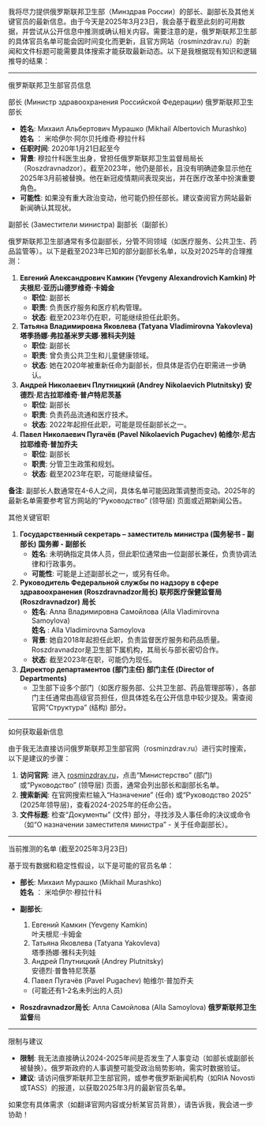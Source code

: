 我将尽力提供俄罗斯联邦卫生部（Минздрав России）的部长、副部长及其他关键官员的最新信息。由于今天是2025年3月23日，我会基于截至此刻的可用数据，并尝试从公开信息中推测或确认相关内容。需要注意的是，俄罗斯联邦卫生部的具体官员名单可能会因时间变化而更新，且官方网站（rosminzdrav.ru）的新闻和文件标题可能需要具体搜索才能获取最新动态。以下是我根据现有知识和逻辑推导的结果：

------

俄罗斯联邦卫生部官员信息

部长 (Министр здравоохранения Российской Федерации)
俄罗斯联邦卫生部长

- **姓名**: Михаил Альбертович Мурашко (Mikhail Albertovich Murashko)  
  **姓名** ： 米哈伊尔·阿尔贝托维奇·穆拉什科
- **任职时间**: 2020年1月21日起至今  
- **背景**: 穆拉什科医生出身，曾担任俄罗斯联邦卫生监督局局长（Roszdravnadzor）。截至2023年，他仍是部长，且没有明确迹象显示他在2025年3月前被替换。他在新冠疫情期间表现突出，并在医疗改革中扮演重要角色。  
- **可能性**: 如果没有重大政治变动，他可能仍担任部长。建议查阅官方网站最新新闻确认其现状。

副部长 (Заместители министра)
副部长（副部长）

俄罗斯联邦卫生部通常有多位副部长，分管不同领域（如医疗服务、公共卫生、药品监管等）。以下是截至2023年已知的部分副部长名单，以及对2025年的合理推测：

1. **Евгений Александрович Камкин (Yevgeny Alexandrovich Kamkin)
   叶夫根尼·亚历山德罗维奇·卡姆金**  
   - **职位**: 副部长  
   - **职责**: 负责医疗服务和医疗机构管理。  
   - **状态**: 截至2023年仍在职，可能继续担任此职务。
2. **Татьяна Владимировна Яковлева (Tatyana Vladimirovna Yakovleva)
   塔季扬娜·弗拉基米罗夫娜·雅科夫列娃**  
   - **职位**: 副部长  
   - **职责**: 曾负责公共卫生和儿童健康领域。  
   - **状态**: 她在2020年被重新任命为副部长，但具体是否仍在职需进一步确认。
3. **Андрей Николаевич Плутницкий (Andrey Nikolaevich Plutnitsky)
   安德烈·尼古拉耶维奇·普卢特尼茨基**  
   - **职位**: 副部长  
   - **职责**: 负责药品流通和医疗技术。  
   - **状态**: 2022年起担任此职，可能是现任副部长之一。
4. **Павел Николаевич Пугачёв (Pavel Nikolaevich Pugachev)
   帕维尔·尼古拉耶维奇·普加乔夫**  
   - **职位**: 副部长  
   - **职责**: 分管卫生政策和规划。  
   - **状态**: 截至2023年在职，可能继续留任。

**备注**: 副部长人数通常在4-6人之间，具体名单可能因政策调整而变动。2025年的最新名单需要参考官方网站的“Руководство” (领导层) 页面或近期新闻公告。

其他关键官职

1. **Государственный секретарь – заместитель министра (国务秘书 - 副部长)
   国务卿 - 副部长**  
   - **姓名**: 未明确指定具体人员，但此职位通常由一位副部长兼任，负责协调法律和行政事务。  
   - **可能性**: 可能是上述副部长之一，或另有任命。
2. **Руководитель Федеральной службы по надзору в сфере здравоохранения (Roszdravnadzor局长)
   联邦医疗保健监督局 (Roszdravnadzor) 局长**  
   - **姓名**: Алла Владимировна Самойлова (Alla Vladimirovna Samoylova)  
     **姓名** : Alla Vladimirovna Samoylova
   - **背景**: 她自2018年起担任此职，负责监督医疗服务和药品质量。Roszdravnadzor是卫生部下属机构，其局长与部长密切合作。  
   - **状态**: 截至2023年在职，可能仍为现任。
3. **Директор департаментов (部门主任)
   部门主任 (Director of Departments)**  
   - 卫生部下设多个部门（如医疗服务部、公共卫生部、药品管理部等），各部门主任通常由高级官员担任，但具体姓名在公开信息中较少提及。需查阅官网“Структура” (结构) 部分。

------

如何获取最新信息

由于我无法直接访问俄罗斯联邦卫生部官网（rosminzdrav.ru）进行实时搜索，以下是建议的步骤：

1. **访问官网**: 进入 [rosminzdrav.ru](https://www.rosminzdrav.ru/)，点击“Министерство” (部门) 或“Руководство” (领导层) 页面，通常会列出部长和副部长名单。
2. **搜索新闻**: 在官网搜索栏输入“Назначение” (任命) 或“Руководство 2025” (2025年领导层)，查看2024-2025年的任命公告。
3. **文件标题**: 检查“Документы” (文件) 部分，寻找涉及人事任命的决议或命令（如“О назначении заместителя министра” - 关于任命副部长）。

------

当前推测的名单 (截至2025年3月23日)

基于现有数据和稳定性假设，以下是可能的官员名单：

- **部长**: Михаил Мурашко (Mikhail Murashko)  
  **姓名** ： 米哈伊尔·穆拉什科

- **副部长**:  

  1. Евгений Камкин (Yevgeny Kamkin)  
     叶夫根尼·卡姆金
  2. Татьяна Яковлева (Tatyana Yakovleva)  
     塔季扬娜·雅科夫列娃
  3. Андрей Плутницкий (Andrey Plutnitsky)  
     安德烈·普鲁特尼茨基
  4. Павел Пугачёв (Pavel Pugachev)
     帕维尔·普加乔夫

  - (可能还有1-2名未列出的人员)

- **Roszdravnadzor局长**: Алла Самойлова (Alla Samoylova)
  **俄罗斯联邦卫生监督**局

------

限制与建议

- **限制**: 我无法直接确认2024-2025年间是否发生了人事变动（如部长或副部长被替换）。俄罗斯政府的人事调整可能受政治局势影响，需实时数据验证。
- **建议**: 请访问俄罗斯联邦卫生部官网，或参考俄罗斯新闻机构（如RIA Novosti或TASS）的报道，以获取2025年3月的最新官员名单。

如果您有具体需求（如翻译官网内容或分析某官员背景），请告诉我，我会进一步协助！